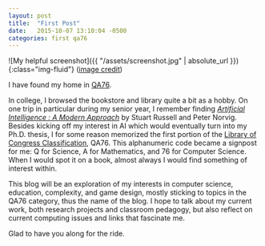 ```yaml
---
layout: post
title:  "First Post"
date:   2015-10-07 13:10:04 -0500
categories: first qa76
---
```


![My helpful screenshot]({{ "/assets/screenshot.jpg" | absolute_url }}){:class="img-fluid"}
([image credit](http://www.each.usp.br/petsi/jornal/?p=380))

I have found my home in [QA76](http://www.slc.bc.ca/mac/qa76.htm). 

In college, I browsed the bookstore and library quite a bit as a hobby. On one trip
in particular during my senior year, I remember finding 
[_Artificial Intelligence : A Modern Approach_](http://www.amazon.com/Artificial-Intelligence-Modern-Approach-3rd/dp/0136042597/)
by Stuart Russell and Peter Norvig. Besides kicking off my interest in AI which would
eventually turn into my Ph.D. thesis, I for some
reason memorized the first portion of the 
[Library of Congress Classification](http://www.loc.gov/catdir/cpso/lcco/),
QA76. This alphanumeric code became a signpost for me: Q for Science, A for Mathematics,
and 76 for Computer Science. When I would spot it on a book,
almost always I would find something of interest within.

This blog will be an exploration of my interests in computer science, education, 
complexity, and game design, mostly sticking to topics
in the QA76 category, thus the name of the blog. I hope to talk about my current work, 
both research projects and classroom pedagogy, but also reflect on current computing 
issues and links that fascinate me.

Glad to have you along for the ride.